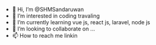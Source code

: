 - 👋 Hi, I’m @SHMSandaruwan
- 👀 I’m interested in coding travaling 
- 🌱 I’m currently learning vue js, react js, laravel, node js
- 💞️ I’m looking to collaborate on ...
- 📫 How to reach me linkin

<!---
SHMSandaruwan/SHMSandaruwan is a ✨ special ✨ repository because its `README.md` (this file) appears on your GitHub profile.
You can click the Preview link to take a look at your changes.
--->
